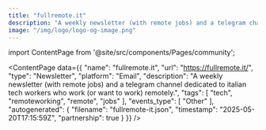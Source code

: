```yaml
---
title: "fullremote.it"
description: "A weekly newsletter (with remote jobs) and a telegram channel dedicated to italian tech workers who work (or want to work) remotely."
image: "/img/logo/logo-og-image.png"
---
```

import ContentPage from '@site/src/components/Pages/community';

<ContentPage
    data={{
  "name": "fullremote.it",
  "url": "https://fullremote.it/",
  "type": "Newsletter",
  "platform": "Email",
  "description": "A weekly newsletter (with remote jobs) and a telegram channel dedicated to italian tech workers who work (or want to work) remotely.",
  "tags": [
    "tech",
    "remoteworking",
    "remote",
    "jobs"
  ],
  "events_type": [
    "Other"
  ],
  "autogenerated": {
    "filename": "fullremote-it.json",
    "timestamp": "2025-05-20T17:15:59Z",
    "partnership": true
  }
}}
/>
